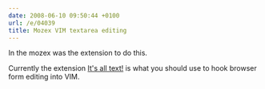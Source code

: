 ```yaml
---
date: 2008-06-10 09:50:44 +0100
url: /e/04039
title: Mozex VIM textarea editing
---
```



In the mozex was the extension to do this.

Currently the extension [It's all text!](https://addons.mozilla.org/en-US/firefox/addon/4125) is what you should use to hook browser form editing into VIM.
